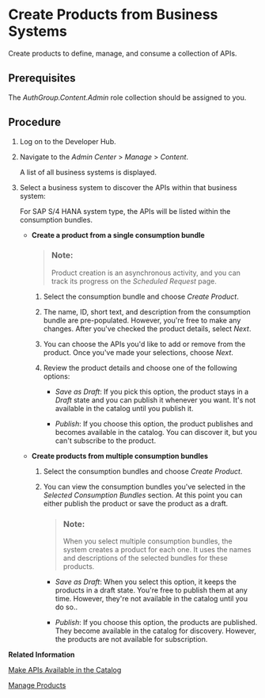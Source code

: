 <!-- loio08aff917402e4abd8dba2d03e369c12e -->

# Create Products from Business Systems

Create products to define, manage, and consume a collection of APIs.



<a name="loio08aff917402e4abd8dba2d03e369c12e__prereq_b2r_4hj_ncc"/>

## Prerequisites

The *AuthGroup.Content.Admin* role collection should be assigned to you.



## Procedure

1.  Log on to the Developer Hub.

2.  Navigate to the *Admin Center* \> *Manage* \> *Content*.

    A list of all business systems is displayed.

3.  Select a business system to discover the APIs within that business system:

    For SAP S/4 HANA system type, the APIs will be listed within the consumption bundles.

    -   **Create a product from a single consumption bundle**

        > ### Note:  
        > Product creation is an asynchronous activity, and you can track its progress on the *Scheduled Request* page.

        1.  Select the consumption bundle and choose *Create Product*.

        2.  The name, ID, short text, and description from the consumption bundle are pre-populated. However, you're free to make any changes. After you've checked the product details, select *Next*.
        3.  You can choose the APIs you'd like to add or remove from the product. Once you've made your selections, choose *Next*.
        4.  Review the product details and choose one of the following options:
            -   *Save as Draft*: If you pick this option, the product stays in a *Draft* state and you can publish it whenever you want. It's not available in the catalog until you publish it.

            -   *Publish*: If you choose this option, the product publishes and becomes available in the catalog. You can discover it, but you can't subscribe to the product.


    -   **Create products from multiple consumption bundles**

        1.  Select the consumption bundles and choose *Create Product*.

        2.  You can view the consumption bundles you've selected in the *Selected Consumption Bundles* section. At this point you can either publish the product or save the product as a draft.

            > ### Note:  
            > When you select multiple consumption bundles, the system creates a product for each one. It uses the names and descriptions of the selected bundles for these products.

            -   *Save as Draft*: When you select this option, it keeps the products in a draft state. You're free to publish them at any time. However, they're not available in the catalog until you do so..

            -   *Publish*: If you choose this option, the products are published. They become available in the catalog for discovery. However, the products are not available for subscription.




**Related Information**  


[Make APIs Available in the Catalog](make-apis-available-in-the-catalog-f148690.md "As a content administrator, make your APIs available to developers in your organization by publishing them on Developer Hub.")

[Manage Products](manage-products-4dd3d90.md "As a content administrator, you have the ability to manage a product once it has been created.")

